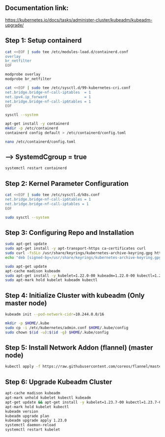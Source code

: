 ## Documentation link:

https://kubernetes.io/docs/tasks/administer-cluster/kubeadm/kubeadm-upgrade/ 

## Step 1: Setup containerd

```bash
cat <<EOF | sudo tee /etc/modules-load.d/containerd.conf
overlay
br_netfilter
EOF
```
```bash
modprobe overlay
modprobe br_netfilter
```
```bash
cat <<EOF | sudo tee /etc/sysctl.d/99-kubernetes-cri.conf
net.bridge.bridge-nf-call-iptables  = 1
net.ipv4.ip_forward                 = 1
net.bridge.bridge-nf-call-ip6tables = 1
EOF
```
```bash
sysctl --system
```
```bash
apt-get install -y containerd
mkdir -p /etc/containerd
containerd config default > /etc/containerd/config.toml
```
```bash
nano /etc/containerd/config.toml
```

## --> SystemdCgroup = true
```bash
systemctl restart containerd
```

## Step 2: Kernel Parameter Configuration
```bash
cat <<EOF | sudo tee /etc/sysctl.d/k8s.conf
net.bridge.bridge-nf-call-ip6tables = 1
net.bridge.bridge-nf-call-iptables = 1
EOF
```
```bash
sudo sysctl --system
```

## Step 3: Configuring Repo and Installation
```bash
sudo apt-get update
sudo apt-get install -y apt-transport-https ca-certificates curl
sudo curl -fsSLo /usr/share/keyrings/kubernetes-archive-keyring.gpg https://packages.cloud.google.com/apt/doc/apt-key.gpg
echo "deb [signed-by=/usr/share/keyrings/kubernetes-archive-keyring.gpg] https://apt.kubernetes.io/ kubernetes-xenial main" | sudo tee /etc/apt/sources.list.d/kubernetes.list
```
```bash
sudo apt-get update
apt-cache madison kubeadm
sudo apt-get install -y kubelet=1.22.0-00 kubeadm=1.22.0-00 kubectl=1.22.0-00
sudo apt-mark hold kubelet kubeadm kubectl
```

## Step 4: Initialize Cluster with kubeadm (Only master node)
```bash
kubeadm init --pod-network-cidr=10.244.0.0/16
```
```bash
mkdir -p $HOME/.kube
sudo cp -i /etc/kubernetes/admin.conf $HOME/.kube/config
sudo chown $(id -u):$(id -g) $HOME/.kube/config
```

## Step 5: Install Network Addon (flannel) (master node)
```bash
kubectl apply -f https://raw.githubusercontent.com/coreos/flannel/master/Documentation/kube-flannel.yml
```

## Step 6: Upgrade Kubeadm Cluster
```bash
apt-cache madison kubeadm
apt-mark unhold kubelet kubectl kubeadm
apt-get update && apt-get install -y kubelet=1.23.7-00 kubectl=1.23.7-00 kubeadm=1.23.7-00
apt-mark hold kubelet kubectl
kubeadm version
kubeadm upgrade plan
kubeadm upgrade apply 1.23.0
systemctl daemon-reload
systemctl restart kubelet
```


